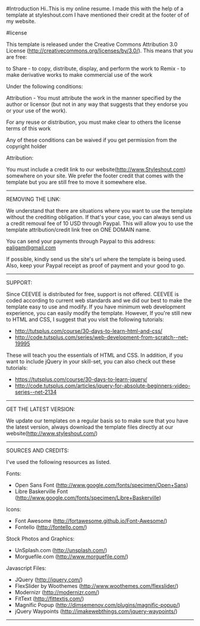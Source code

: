 #Introduction
Hi..This is my online resume.
I made this with the help of a template at styleshout.com
I have mentioned their credit at the footer of of my website.

#license

This template is released under the Creative Commons Attribution 3.0 License
(http://creativecommons.org/licenses/by/3.0/). This means that you are free:

   to Share - to copy, distribute, display, and perform the work
   to Remix - to make derivative works
   to make commercial use of the work

Under the following conditions:

   Attribution - You must attribute the work in the manner specified by the
   author or licensor (but not in any way that suggests that they endorse you
   or your use of the work).

   For any reuse or distribution, you must make clear to others the license
   terms of this work

   Any of these conditions can be waived if you get permission from the
   copyright holder

Attribution:

   You must include a credit link to our website(http://www.Styleshout.com) somewhere on
   your site. We prefer the footer credit that comes with the template but you are still
   free to move it somewhere else.

-----------------------------------------------------------------------------------------------------

REMOVING THE LINK:

We understand that there are situations where you want to use the template without the
crediting obligation. If that's your case, you can always send us a
credit removal fee of 10 USD through Paypal. This will allow you to use the
template attribution/credit link free on ONE DOMAIN name.

You can send your payments through Paypal to this address: ealigam@gmail.com

If possible, kindly send us the site's url where the template is being used.
Also, keep your Paypal receipt as proof of payment and your good to go.

------------------------------------------------------------------------------------------------------

SUPPORT:

Since CEEVEE is distributed for free, support is not offered. CEEVEE is coded according
to current web standards and we did our best to make the template easy to use and modify.
If you have minimum web development experience, you can easily modify the template.
However, If you're still new to HTML and CSS, I suggest that you visit the
following tutorials:

 - http://tutsplus.com/course/30-days-to-learn-html-and-css/
 - http://code.tutsplus.com/series/web-development-from-scratch--net-19995

These will teach you the essentials of HTML and CSS. In addition, if you want to include
jQuery in your skill-set, you can also check out these tutorials:

 - https://tutsplus.com/course/30-days-to-learn-jquery/
 - http://code.tutsplus.com/articles/jquery-for-absolute-beginners-video-series--net-2134

------------------------------------------------------------------------------------------------------

GET THE LATEST VERSION:

We update our templates on a regular basis so to make sure that you have the latest version,
always download the template files directly at our website(http://www.styleshout.com/)

-------------------------------------------------------------------------------------------------------

SOURCES AND CREDITS:

I've used the following resources as listed.

Fonts:
 - Open Sans Font (http://www.google.com/fonts/specimen/Open+Sans)
 - Libre Baskerville Font (http://www.google.com/fonts/specimen/Libre+Baskerville)

Icons:
 - Font Awesome (http://fortawesome.github.io/Font-Awesome/)
 - Fontello (http://fontello.com/)

Stock Photos and Graphics:
 - UnSplash.com (http://unsplash.com/)
 - Morguefile.com (http://www.morguefile.com/)

Javascript Files:

 - JQuery (http://jquery.com/)
 - FlexSlider by Woothemes (http://www.woothemes.com/flexslider/)
 - Modernizr (http://modernizr.com/)
 - FitText (http://fittextjs.com/)
 - Magnific Popup (http://dimsemenov.com/plugins/magnific-popup/)
 - jQuery Waypoints (http://imakewebthings.com/jquery-waypoints/)

---------------------------------------------------------------------------------------------------------
